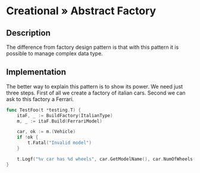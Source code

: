 # Creational » Abstract Factory

## Description

The difference from factory design pattern is that with this pattern it is possible to manage complex data type.

## Implementation

The better way to explain this pattern is to show its power. We need just three steps. First of all we create a factory of italian cars. Second we can ask to this factory a Ferrari.

```go
func TestFoo(t *testing.T) {
	itaF, _ := BuildFactory(ItalianType)
	m, _ := itaF.Build(FerrariModel)

	car, ok := m.(Vehicle)
	if !ok {
		t.Fatal("Invalid model")
	}

	t.Logf("%v car has %d wheels", car.GetModelName(), car.NumOfWheels())
}
```
